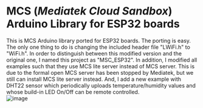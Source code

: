# MCS (*Mediatek Cloud Sandbox*) Arduino Library for ESP32 boards
This is MCS Arduino library ported for ESP32 boards. The porting is easy. The only one thing to do is changing the included header file "LWiFi.h" to "WiFi.h". In order to distinguish between this modified version and the original one, I named this project as "MSC_ESP32". In addition, I modified all examples such that they use MCS lite server instead of MCS server. This is due to the formal open MCS server has been stopped by Mediatek, but we still can install MCS lite server instead.  And, I add a new example with DHT22 sensor which periodically uploads temperature/humidity values and whose build-in LED On/Off can be remote controlled.  
![image](https://github.com/ghliaw/MCS_ESP32/assets/5998562/399aeec7-d067-40f9-a85f-14d4c973aa00)

